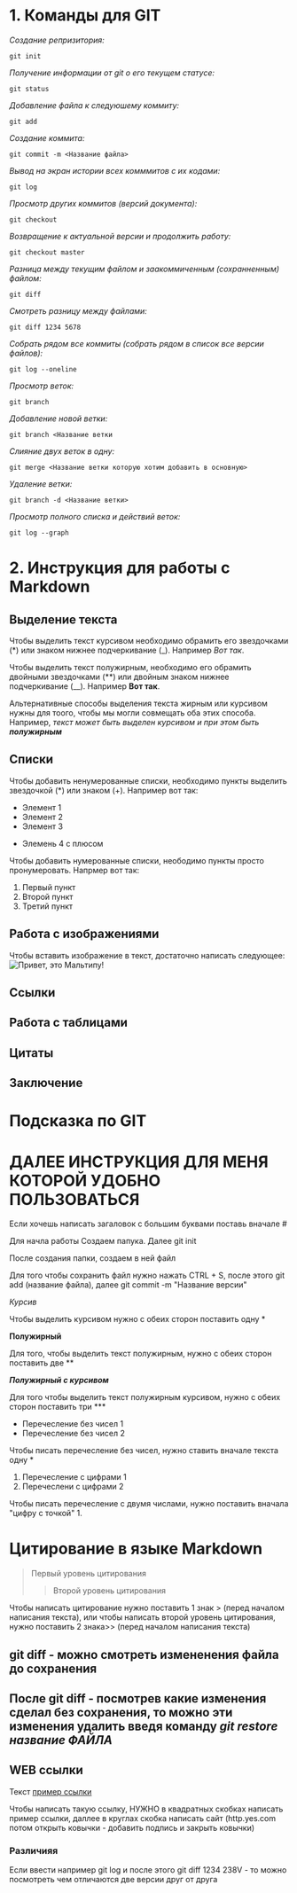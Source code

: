 # 1. Команды для GIT
*Создание репризитория:*
```
git init
```
*Получение информации от git о его текущем статусе:*
```
git status
```
*Добавление файла к следуюшему коммиту:* 
```
git add
```
*Создание коммита:*
```
git commit -m <Название файла>
```
*Вывод на экран истории всех комммитов с их кодами:*
```
git log
```
*Просмотр других коммитов (версий документа):*
```
git checkout
```
*Возвращение к актуальной версии и продолжить работу:*
```
git checkout master
```
*Разница между текущим файлом и заакоммиченным (сохранненным) файлом:*
``` 
git diff
```
*Смотреть разницу между файлами:*
```
git diff 1234 5678
```
*Собрать рядом все коммиты (собрать рядом в список все версии файлов):*
```
git log --oneline
```
*Просмотр веток:*
```
git branch
```
*Добавление новой ветки:*
```
git branch <Название ветки
```
*Слияние двух веток в одну:*
```
git merge <Название ветки которую хотим добавить в основную>
```
*Удаление ветки:*
```
git branch -d <Название ветки>
```
*Просмотр полного списка и действий веток:*
```
git log --graph
```

# 2. Инструкция для работы с Markdown

## Выделение текста

Чтобы выделить текст курсивом необходимо обрамить его звездочками (*) или знаком нижнее подчеркивание (_). Например *Вот так*.

Чтобы выделить текст полужирным, необходимо его обрамить двойными звездочками (**) или двойным знаком нижнее подчеркивание (__). Например **Вот так**.

Альтернативные способы выделения текста жирным или курсивом нужны для тоого, чтобы мы могли совмещать оба этих способа. Например, _текст может быть выделен курсивом и при этом быть **полужирным**_

## Списки
Чтобы добавить ненумерованные списки, необходимо пункты выделить звездочкой (*) или знаком (+). Например вот так:
* Элемент 1
* Элемент 2
* Элемент 3 
+ Элемень 4 с плюсом


Чтобы добавить нумерованные списки, неободимо пункты просто пронумеровать. Напрмер вот так:
1. Первый пункт
2. Второй пункт 
3. Третий пункт

## Работа с изображениями 

Чтобы вставить изображение в текст, достаточно написать следующее:
![Привет, это Мальтипу!](Мальтипу.jpg)

## Ссылки

## Работа с таблицами

## Цитаты 

## Заключение

# Подсказка по GIT





# ДАЛЕЕ ИНСТРУКЦИЯ ДЛЯ МЕНЯ КОТОРОЙ УДОБНО ПОЛЬЗОВАТЬСЯ

Если хочешь написать загаловок с большим буквами поставь вначале #

Для начла работы Создаем папука. Далее git init 

После создания папки, создаем в ней файл

Для того чтобы сохранить файл нужно нажать CTRL + S, после этого git add (название файла), далее git commit -m "Название версии"

*Курсив*

Чтобы выделить курсивом нужно с обеих сторон поставить одну *

**Полужирный**

Для того, чтобы выделить текст полужирным, нужно с обеих сторон поставить две **

***Полужирный с курсивом***

Для того чтобы выделить текст полужирным курсивом, нужно с обеих сторон поставить три ***

* Перечесление без чисел 1
* Перечесление без чисел 2 

Чтобы писать перечесление без чисел, нужно ставить вначале текста одну * 

1. Перечесление с цифрами 1
2. Перечеслени с цифрами 2 

Чтобы писать перечесление с двумя числами, нужно поставить вначала "цифру с точкой" 1.

# **Цитирование в языке Markdown**

>Первый уровень цитирования
>>Второй уровень цитирования 

Чтобы написать цитирование нужно поставить 1 знак > (перед началом написания текста), или чтобы написать второй уровень цитирования, нужно поставить 2 знака>> (перед началом написания текста)

## git diff - можно смотреть измененения файла до сохранения 

## После git diff - посмотрев какие изменения сделал без сохранения, то можно эти изменения удалить введя команду ***git restore название ФАЙЛА***

## WEB ссылки
Текст [пример ссылки](http.example.com "ССылка подсказка")

Чтобы написать такую ссылку, НУЖНО в квадратных скобках написать пример ссылки, даллее в круглах скобка написать сайт (http.yes.com потом открыть ковычки - добавить подпись и закрыть ковычки)

### Различияя
Если ввести например git log и после этого git diff 1234 238V - то можно посмотреть чем отличаются две версии друг от друга